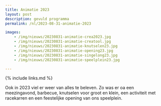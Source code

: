 ```yaml
---
title: Animatie 2023
layout: post
description: gevuld programma
permalink: /nl/2023-08-31-animatie-2023

images:   
    - /img/nieuws/20230831-animatie-crea2023.jpg
    - /img/nieuws/20230831-animatie-creatool.jpg
    - /img/nieuws/20230831-animatie-knutselen23.jpg
    - /img/nieuws/20230831-animatie-opening23.jpg
    - /img/nieuws/20230831-animatie-singelong23.jpg
    - /img/nieuws/20230831-animatie-speelplein23.jpg

---
```


{% include links.md %}



Ook in 2023 viel er weer van alles te beleven. Zo was er oa een meezingavond, barbecue, knutselen voor groot en klein, een activiteit met racekarren en een feestelijke opening van ons speelplein.
